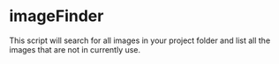 # imageFinder
This script will search for all images in your project folder and list all the images that are not in currently use.
